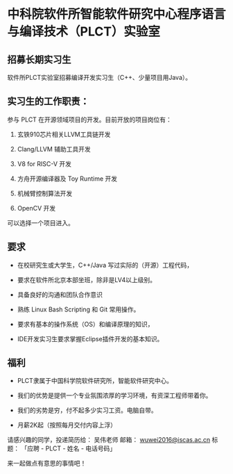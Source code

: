 # 中科院软件所智能软件研究中心程序语言与编译技术（PLCT）实验室

## 招募长期实习生

软件所PLCT实验室招募编译开发实习生（C++、少量项目用Java）。

## 实习生的工作职责：

参与 PLCT 在开源领域项目的开发。目前开放的项目岗位有：

1. 玄铁910芯片相关LLVM工具链开发

2. Clang/LLVM 辅助工具开发

3. V8 for RISC-V 开发

4. 方舟开源编译器及 Toy Runtime 开发

5. 机械臂控制算法开发

6. OpenCV 开发

可以选择一个项目进入。

## 要求

* 在校研究生或大学生，C++/Java 写过实际的（开源）工程代码，

* 要求在软件所北京本部坐班，除非是LV4以上级别。

* 具备良好的沟通和团队合作意识

* 熟练 Linux Bash Scripting 和 Git 常用操作。

* 要求有基本的操作系统（OS）和编译原理的知识，

* IDE开发实习生要求掌握Eclipse插件开发的基本知识。

## 福利

* PLCT隶属于中国科学院软件研究所，智能软件研究中心。

* 我们的优势是提供一个专业氛围浓厚的学习环境，有资深工程师带着你。

* 我们的劣势是穷，付不起多少实习工资。电脑自带。

* 月薪2K起（按照每月交付内容上浮）

请感兴趣的同学，投递简历给： 吴伟老师 邮箱： wuwei2016@iscas.ac.cn 标题： 「应聘 - PLCT - 姓名 - 电话号码」

来一起做点有意思的事情吧！